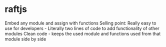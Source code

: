 # raftjs

Embed any module and assign with functions
Selling point:
Really easy to use for developers
      - Literally two lines of code to add functionality of other modules
Clean code
      - keeps the used module and functions used from that module side by side 
      
